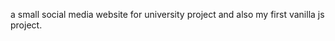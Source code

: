 a small social media website for university project and also my first vanilla js project.










